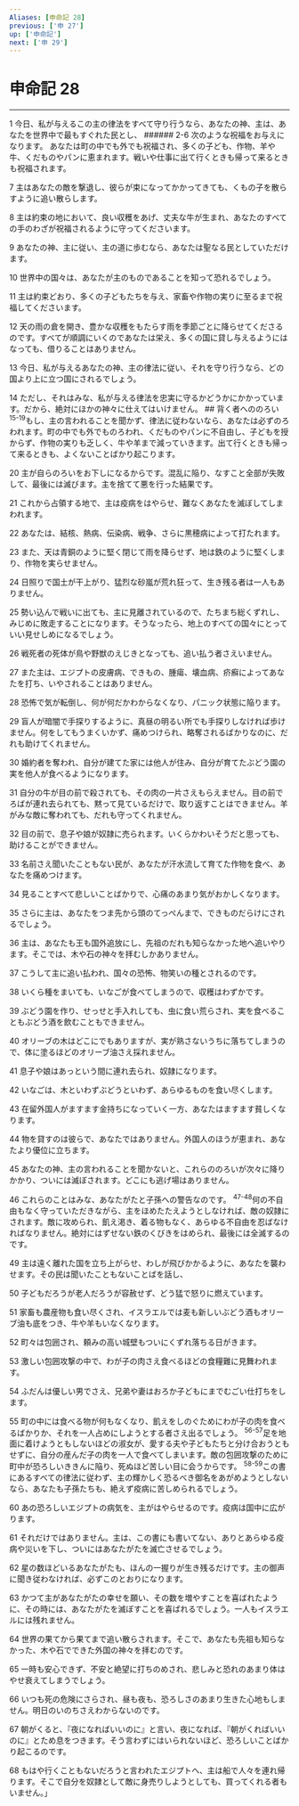 ```yaml
---
Aliases: [申命記 28]
previous: ['申 27']
up: ['申命記']
next: ['申 29']
---
```

# 申命記 28

***




1 
今日、私が与えるこの主の律法をすべて守り行うなら、あなたの神、主は、あなたを世界中で最もすぐれた民とし、 ###### 2-6 次のような祝福をお与えになります。 あなたは町の中でも外でも祝福され、多くの子ども、作物、羊や牛、くだものやパンに恵まれます。戦いや仕事に出て行くときも帰って来るときも祝福されます。 



7 
主はあなたの敵を撃退し、彼らが束になってかかってきても、くもの子を散らすように追い散らします。 



8 
主は約束の地において、良い収穫をあげ、丈夫な牛が生まれ、あなたのすべての手のわざが祝福されるように守ってくださいます。 



9 
あなたの神、主に従い、主の道に歩むなら、あなたは聖なる民としていただけます。 



10 
世界中の国々は、あなたが主のものであることを知って恐れるでしょう。 



11 
主は約束どおり、多くの子どもたちを与え、家畜や作物の実りに至るまで祝福してくださいます。 



12 
天の雨の倉を開き、豊かな収穫をもたらす雨を季節ごとに降らせてくださるのです。すべてが順調にいくのであなたは栄え、多くの国に貸し与えるようにはなっても、借りることはありません。 



13 
今日、私が与えるあなたの神、主の律法に従い、それを守り行うなら、どの国より上に立つ国にされるでしょう。 



14 
ただし、それはみな、私が与える律法を忠実に守るかどうかにかかっています。だから、絶対にほかの神々に仕えてはいけません。 ## 背く者へののろい <sup class="versenum">15-19</sup>もし、主の言われることを聞かず、律法に従わないなら、あなたは必ずのろわれます。町の中でも外でものろわれ、くだものやパンに不自由し、子どもを授からず、作物の実りも乏しく、牛や羊まで減っていきます。出て行くときも帰って来るときも、よくないことばかり起こります。 



20 
主が自らのろいをお下しになるからです。混乱に陥り、なすこと全部が失敗して、最後には滅びます。主を捨てて悪を行った結果です。 



21 
これから占領する地で、主は疫病をはやらせ、難なくあなたを滅ぼしてしまわれます。 



22 
あなたは、結核、熱病、伝染病、戦争、さらに黒穂病によって打たれます。 



23 
また、天は青銅のように堅く閉じて雨を降らせず、地は鉄のように堅くしまり、作物を実らせません。 



24 
日照りで国土が干上がり、猛烈な砂嵐が荒れ狂って、生き残る者は一人もありません。 



25 
勢い込んで戦いに出ても、主に見離されているので、たちまち総くずれし、みじめに敗走することになります。そうなったら、地上のすべての国々にとっていい見せしめになるでしょう。 



26 
戦死者の死体が鳥や野獣のえじきとなっても、追い払う者さえいません。 



27 
また主は、エジプトの皮膚病、できもの、腫瘍、壊血病、疥癬によってあなたを打ち、いやされることはありません。 



28 
恐怖で気が転倒し、何が何だかわからなくなり、パニック状態に陥ります。 



29 
盲人が暗闇で手探りするように、真昼の明るい所でも手探りしなければ歩けません。何をしてもうまくいかず、痛めつけられ、略奪されるばかりなのに、だれも助けてくれません。 



30 
婚約者を奪われ、自分が建てた家には他人が住み、自分が育てたぶどう園の実を他人が食べるようになります。 



31 
自分の牛が目の前で殺されても、その肉の一片さえもらえません。目の前でろばが連れ去られても、黙って見ているだけで、取り返すことはできません。羊がみな敵に奪われても、だれも守ってくれません。 



32 
目の前で、息子や娘が奴隷に売られます。いくらかわいそうだと思っても、助けることができません。 



33 
名前さえ聞いたこともない民が、あなたが汗水流して育てた作物を食べ、あなたを痛めつけます。 



34 
見ることすべて悲しいことばかりで、心痛のあまり気がおかしくなります。 



35 
さらに主は、あなたをつま先から頭のてっぺんまで、できものだらけにされるでしょう。 



36 
主は、あなたも王も国外追放にし、先祖のだれも知らなかった地へ追いやります。そこでは、木や石の神々を拝むしかありません。 



37 
こうして主に追い払われ、国々の恐怖、物笑いの種とされるのです。 



38 
いくら種をまいても、いなごが食べてしまうので、収穫はわずかです。 



39 
ぶどう園を作り、せっせと手入れしても、虫に食い荒らされ、実を食べることもぶどう酒を飲むこともできません。 



40 
オリーブの木はどこにでもありますが、実が熟さないうちに落ちてしまうので、体に塗るほどのオリーブ油さえ採れません。 



41 
息子や娘はあっという間に連れ去られ、奴隷になります。 



42 
いなごは、木といわずぶどうといわず、あらゆるものを食い尽くします。 



43 
在留外国人がますます金持ちになっていく一方、あなたはますます貧しくなります。 



44 
物を貸すのは彼らで、あなたではありません。外国人のほうが恵まれ、あなたより優位に立ちます。 



45 
あなたの神、主の言われることを聞かないと、これらののろいが次々に降りかかり、ついには滅ぼされます。どこにも逃げ場はありません。 



46 
これらのことはみな、あなたがたと子孫への警告なのです。 <sup class="versenum">47-48</sup>何の不自由もなく守っていただきながら、主をほめたたえようとしなければ、敵の奴隷にされます。敵に攻められ、飢え渇き、着る物もなく、あらゆる不自由を忍ばなければなりません。絶対にはずせない鉄のくびきをはめられ、最後には全滅するのです。 



49 
主は遠く離れた国を立ち上がらせ、わしが飛びかかるように、あなたを襲わせます。その民は聞いたこともないことばを話し、 



50 
子どもだろうが老人だろうが容赦せず、どう猛で怒りに燃えています。 



51 
家畜も農産物も食い尽くされ、イスラエルでは麦も新しいぶどう酒もオリーブ油も底をつき、牛や羊もいなくなります。 



52 
町々は包囲され、頼みの高い城壁もついにくずれ落ちる日がきます。 



53 
激しい包囲攻撃の中で、わが子の肉さえ食べるほどの食糧難に見舞われます。 



54 
ふだんは優しい男でさえ、兄弟や妻はおろか子どもにまでむごい仕打ちをします。 



55 
町の中には食べる物が何もなくなり、飢えをしのぐためにわが子の肉を食べるばかりか、それを一人占めにしようとする者さえ出るでしょう。 <sup class="versenum">56-57</sup>足を地面に着けようともしないほどの淑女が、愛する夫や子どもたちと分け合おうともせずに、自分の産んだ子の肉を一人で食べてしまいます。敵の包囲攻撃のために町中が恐ろしいききんに陥り、死ぬほど苦しい目に会うからです。 <sup class="versenum">58-59</sup>この書にあるすべての律法に従わず、主の輝かしく恐るべき御名をあがめようとしないなら、あなたも子孫たちも、絶えず疫病に苦しめられるでしょう。 



60 
あの恐ろしいエジプトの病気を、主がはやらせるのです。疫病は国中に広がります。 



61 
それだけではありません。主は、この書にも書いてない、ありとあらゆる疫病や災いを下し、ついにはあなたがたを滅亡させるでしょう。 



62 
星の数ほどいるあなたがたも、ほんの一握りが生き残るだけです。主の御声に聞き従わなければ、必ずこのとおりになります。 



63 
かつて主があなたがたの幸せを願い、その数を増やすことを喜ばれたように、その時には、あなたがたを滅ぼすことを喜ばれるでしょう。一人もイスラエルには残れません。 



64 
世界の果てから果てまで追い散らされます。そこで、あなたも先祖も知らなかった、木や石でできた外国の神々を拝むのです。 



65 
一時も安心できず、不安と絶望に打ちのめされ、悲しみと恐れのあまり体はやせ衰えてしまうでしょう。 



66 
いつも死の危険にさらされ、昼も夜も、恐ろしさのあまり生きた心地もしません。明日のいのちさえわからないのです。 



67 
朝がくると、『夜になればいいのに』と言い、夜になれば、『朝がくればいいのに』とため息をつきます。そう言わずにはいられないほど、恐ろしいことばかり起こるのです。 



68 
もはや行くこともないだろうと言われたエジプトへ、主は船で人々を連れ帰ります。そこで自分を奴隷として敵に身売りしようとしても、買ってくれる者もいません。」
